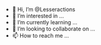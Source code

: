 - 👋 Hi, I’m @Lesseractions
- 👀 I’m interested in ...
- 🌱 I’m currently learning ...
- 💞️ I’m looking to collaborate on ...
- 📫 How to reach me ...

<!---
Lesseractions/Lesseractions is a ✨ special ✨ repository because its `README.md` (this file) appears on your GitHub profile.
You can click the Preview link to take a look at your changes.
--->
